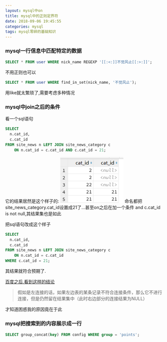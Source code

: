 ```yaml
---
layout: mysql中on
title: mysql中的正则定界符
date: 2018-09-06 19:45:55
categories: mysql
tags: mysql零碎的基础知识
---
```


### mysql一行信息中匹配特定的数据
```sql
SELECT * FROM user WHERE nick_name REGEXP '[[:<:]]不觉风止[[:>:]]';
```
不用正则也可以
```sql
SELECT * FROM user WHERE find_in_set(nick_name, '不觉风止');
```
用like就太繁琐了,需要考虑多种情况

### mysql中join之后的条件
看一个sql语句
```sql
SELECT
  n.cat_id,
  c.cat_id
FROM site_news n LEFT JOIN site_news_category c
    ON n.cat_id = c.cat_id AND c.cat_id = 21;
```
它的结果居然是这个样子的:
![sql result](/img/20180906-sql.png)
命名都把site_news_category.cat_id设置成21了...甚至on之后在加一个条件 and c.cat_id is not null,其结果集也是如此

把sql语句改成这个样子
```sql
SELECT
  n.cat_id,
  c.cat_id
FROM site_news n LEFT JOIN site_news_category c
    ON n.cat_id = c.cat_id
WHERE c.cat_id = 21;
```
其结果就符合预期了.

[百度之后,看到这样的结论](https://blog.csdn.net/qq_33864656/article/details/77838258)

> 假如是左连接的话，如果左边表的某条记录不符合连接条件，那么它不进行连接，但是仍然留在结果集中（此时右边部分的连接结果为NULL）

才知道困惑我的原因竟在于此

### mysql把搜索到的内容展示成一行
```sql
SELECT group_concat(key) FROM config WHERE group = 'points';
```

